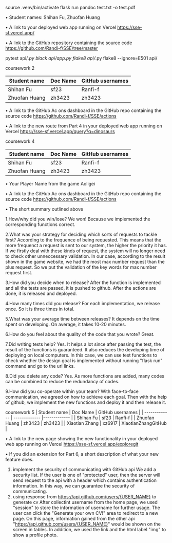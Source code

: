 <!--
 * @Author: shihan
 * @Date: 2023-10-30 19:43:09
 * @version: 1.0
 * @description: 
-->
source .venv/bin/activate
flask run
pandoc test.txt -o test.pdf

• Student names: Shihan Fu, Zhuofan Huang

• A link to your deployed web app running on Vercel
    https://sse-sf.vercel.app/

• A link to the GitHub repository containing the source code
    https://github.com/Randi-f/SSE/tree/master

 pytest api/*.py
 black api/app.py
 flake8 api/*.py
 flake8 --ignore=E501 api/

 coursework 2



| Student name   | Doc Name | GitHub usernames |
| ------------- | ------------- |------------- |
| Shihan Fu      | sf23     | Ranfi-f          |
| Zhuofan Huang  | zh3423   | zh3423           |

• A link to the GitHub Ac ons dashboard in the GitHub repo containing the source code
	https://github.com/Randi-f/SSE/actions
	
• A link to the new route from Part 4 in your deployed web app running on Vercel
	https://sse-sf.vercel.app/query?q=dinosaurs

coursework 4

| Student name   | Doc Name | GitHub usernames |
| ------------- | ------------- |------------- |
| Shihan Fu 	 | sf23     | Ranfi-f          |
| Zhuofan Huang  | zh3423   | zh3423           |

• Your Player Name from the game
 Aoligei
 
• A link to the GitHub Ac ons dashboard in the GitHub repo containing the source code
https://github.com/Randi-f/SSE/actions

• The short summary outlined above
  
1.How/why did you win/lose?
  We won! Because we implemented the corresponding functions correct.
  
2.What was your strategy for deciding which sorts of requests to tackle first?
  According to the frequence of being requested. This means that the more frequenct a request is sent to our system, the higher the priority it has. If we firstly deal with these kinds of request, the system will no longer need to check other unneccessary validation.
  In our case, according to the result shown in the game website, we had the most max number request than the plus request. So we put the validation of the key words for max number request first.
  
3.How did you decide when to release?
  After the function is implemented and all the tests are passed, it is pushed to github. After the actions are done, it is released and deployed.
  
4.How many times did you release?
  For each implementation, we release once. So it is three times in total.
  
5.What was your average time between releases?
  It depends on the time spent on developing. On average, it takes 10-20 minutes.
  
6.How do you feel about the quality of the code that you wrote?
  Great.
 
7.Did writing tests help?
  Yes. It helps a lot since after passing the test, the result of the functions is guaranteed.
  It also reduces the developing time of deploying on local computers. In this case, we can use test functions to check whether the design goal is implemented without running "flask run" command and go to the url links.
  
8.Did you delete any code?
  Yes. As more functions are added, many codes can be combined to reduce the redundancy of codes.
  
9.How did you co-operate within your team?
  With face-to-face communication, we agreed on how to achieve each goal. Then with the help of github, we implement the new functions and deploy it and then release it.


coursework 5 
| Student name   | Doc Name | GitHub usernames |
| ------------- | ------------- |------------- |
| Shihan Fu      | sf23     | Ranfi-f          |
| Zhuofan Huang  | zh3423   | zh3423           |
| Xiaotian Zhang  | xz6917   | XiaotianZhangGitHub          |

• A link to the new page showing the new functionality in your deployed web app running on Vercel
https://sse-sf.vercel.app/exploregit

• If you did an extension for Part 6, a short description of what your new feature does.
1. implement the security of communicating with GitHub api
    We add a security list. If the user is one of "protected" user, then the server will send request to the api with a header which contains authentication information. In this way, we can guarantee the security of communicating.
2. using response from https://api.github.com/users/{USER_NAME} to generate cv
    After collectint username from the home page, we used "session" to store the information of username for further usage. The user can click the "Generate your own CV!" area to redirect to a new page. On this page, information gained from the other api "https://api.github.com/users/{USER_NAME}" would be shown on the screen in tables. In addition, we used the link and the html label "img" to show a profile photo.
